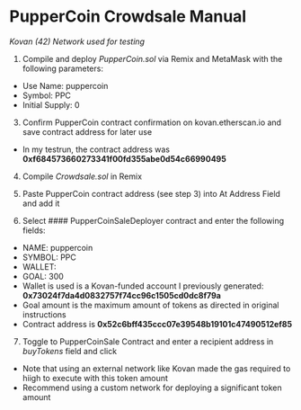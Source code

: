 # PupperCoin Crowdsale Manual
*Kovan (42) Network used for testing*

1. Compile and deploy *PupperCoin.sol* via Remix and MetaMask with the following parameters:
* Use Name:  puppercoin
* Symbol:  PPC
* Initial Supply:  0
  
3. Confirm PupperCoin contract confirmation on kovan.etherscan.io and save contract address for later use
  * In my testrun, the contract address was **0xf684573660273341f00fd355abe0d54c66990495**
  
4. Compile *Crowdsale.sol* in Remix

5. Paste PupperCoin contract address (see step 3) into At Address Field and add it

6. Select #### PupperCoinSaleDeployer contract and enter the following fields:
  * NAME:  puppercoin
  * SYMBOL: PPC
  * WALLET:  
  * GOAL: 300
  * Wallet is used is a Kovan-funded account I previously generated:  **0x73024f7da4d0832757f74cc96c1505cd0dc8f79a** 
   * Goal amount is the maximum amount of tokens as directed in original instructions
  * Contract address is **0x52c6bff435ccc07e39548b19101c47490512ef85**
 
 7. Toggle to PupperCoinSale Contract and enter a recipient address in *buyTokens* field and click
 * Note that using an external network like Kovan made the gas required to hiigh to execute with this token amount
 * Recommend using a custom network for deploying a significant token amount
